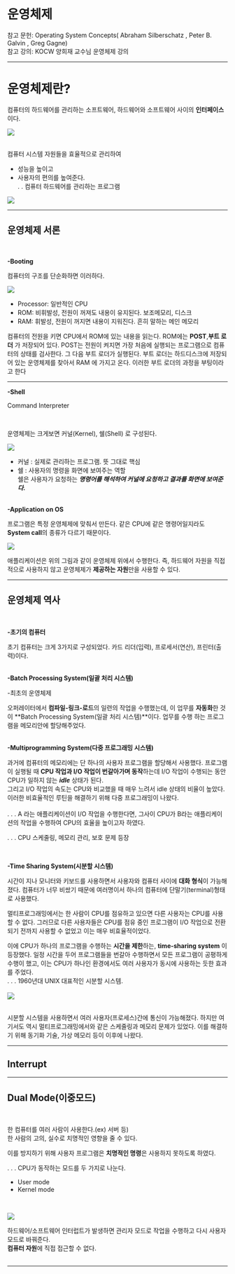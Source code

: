 # **운영체제**

참고 문헌: Operating System Concepts(
Abraham Silberschatz , Peter B. Galvin , Greg Gagne)<br>
참고 강의: KOCW 양희재 교수님 운영체제 강의

---

## <h1> 운영체제란?

컴퓨터의 하드웨어를 관리하는 소프트웨어, 하드웨어와 소프트웨어 사이의 **인터페이스**이다.

<img src="img/OS_intro.JPG"></img><br/><br/>

컴퓨터 시스템 자원들을 효율적으로 관리하여

- 성능을 높이고
- 사용자의 편의를 높여준다.<br>
  . . 컴퓨터 하드웨어를 관리하는 프로그램

<img src="img/OS_service.JPG"></img><br/>

---

## 운영체제 서론

<br>

**-Booting**
<br>

컴퓨터의 구조를 단순화하면 이러하다.<br>

<img src="img/OS_BootLoader.JPG"></img><br/>

- Processor: 일반적인 CPU
- ROM: 비휘발성, 전원이 꺼져도 내용이 유지된다. 보조메모리, 디스크
- RAM: 휘발성, 전원이 꺼지면 내용이 지워진다. 흔히 말하는 메인 메모리

컴퓨터의 전원을 키면 CPU에서 ROM에 있는 내용을 읽는다.
ROM에는 **POST**,**부트 로더** 가 저장되어 있다. POST는 전원이 켜지면 가장 처음에 실행되는 프로그램으로 컴퓨터의 상태를 검사한다.
그 다음 부트 로더가 실행된다. 부트 로더는 하드디스크에 저장되어 있는 운영체제를 찾아서 RAM 에 가지고 온다. 이러한 부트 로더의 과정을 부팅이라고 한다

---

**-Shell**

Command Interpreter

<br>

운영체제는 크게보면 커널(Kernel), 쉘(Shell) 로 구성된다.
<br>

<img src="img/OS_Shell.JPG"></img><br/>

- 커널 : 실제로 관리하는 프로그램. 뜻 그대로 핵심
- 쉘 : 사용자의 명령을 화면에 보여주는 역할 <br>
  쉘은 사용자가 요청하는 **_명령어를 해석하여 커널에 요청하고 결과를 화면에 보여준다._**
  <br>
  <br>

**-Application on OS**<br>

프로그램은 특정 운영체제에 맞춰서 만든다. 같은 CPU에 같은 명령어일지라도 **System call**의 종류가 다르기 때문이다.
<br>

<img src="img/OS_Application.JPG"></img><br/>

애플리케이션은 위의 그림과 같이 운영체제 위에서 수행한다. 즉, 하드웨어 자원을 직접적으로 사용하지 않고 운영체제가 **제공하는 자원**만을 사용할 수 있다.
<br>

---

## 운영체제 역사

<br>

**-초기의 컴퓨터**<br>

초기 컴퓨터는 크게 3가지로 구성되었다. 카드 리더(입력), 프로세서(연산), 프린터(출력)이다.
<br><br>

**-Batch Processing System(일괄 처리 시스템)**<br>

-최초의 운영체제<br>

오퍼레이터에서 **컴파일-링크-로드**의 일련의 작업을 수행했는데, 이 업무를 **자동화**한 것이 **Batch Processing System(일괄 처리 시스템)**이다. 업무를 수행 하는 프로그램을 메모리안에 할당해주었다.
<br><br>

**-Multiprogramming System(다중 프로그래밍 시스템)**<br>

과거에 컴퓨터의 메모리에는 단 하나의 사용자 프로그램을 할당해서 사용했다.
프로그램이 실행될 때 **CPU 작업과 I/O 작업이 번갈아가며 동작**하는데 I/O 작업이 수행되는 동안 CPU가 일하지 않는 **_idle_** 상태가 된다.<br>
그리고 I/O 작업의 속도는 CPU와 비교했을 때 매우 느려서 idle 상태의 비율이 높았다.
이러한 비효율적인 루틴을 해결하기 위해 다중 프로그래밍이 나왔다.<br><br>
. . . A 라는 애플리케이션이 I/O 작업을 수행한다면, 그사이 CPU가 B라는 애플리케이션의 작업을 수행하여 CPU의 효율을 높이고자 하였다.<br>

. . . CPU 스케줄링, 메모리 관리, 보호 문제 등장

<br>

**-Time Sharing System(시분할 시스템)**<br>

시간이 지나 모니터와 키보드를 사용하면서 사용자와 컴퓨터 사이에 **대화 형식**이 가능해졌다.
컴퓨터가 너무 비쌌기 때문에 여러명이서 하나의 컴퓨터에 단말기(terminal)형태로 사용했다.

멀티프로그래밍에서는 한 사람이 CPU를 점유하고 있으면 다른 사용자는 CPU를 사용할 수 없다. 그러므로 다른 사용자들은 CPU를 점유 중인 프로그램이 I/O 작업으로 전환되기 전까지 사용할 수 없었고 이는 매우 비효율적이었다.

이에 CPU가 하나의 프로그램을 수행하는 **시간을 제한**하는, **time-sharing system** 이 등장했다. 일정 시간을 두어 프로그램들을 번갈아 수행하면서 모든 프로그램이 공평하게 수행이 했고, 이는 CPU가 하나인 환경에서도 여러 사용자가 동시에 사용하는 듯한 효과를 주었다.<br>
. . . 1960년대 UNIX 대표적인 시분할 시스템.<br><br>
<img src="img/OS_timeSharingSystem.JPG"></img><br/><br>

시분할 시스템을 사용하면서 여러 사용자(프로세스)간에 통신이 가능해졌다. 하지만 여기서도 역시 멀티프로그래밍에서와 같은 스케줄링과 메모리 문제가 있었다. 이를 해결하기 위해 동기화 기술, 가상 메모리 등이 이후에 나왔다.<br>

---

## Interrupt

---

## Dual Mode(이중모드)

<br>

한 컴퓨터를 여러 사람이 사용한다.(ex) 서버 등)<br>
한 사람의 고의, 실수로 치명적인 영향을 줄 수 있다.

이를 방지하기 위해 사용자 프로그램은 **치명적인 명령**은 사용하지 못하도록 하였다.

. . . CPU가 동작하는 모드를 두 가지로 나눈다.

- User mode
- Kernel mode

<br>

<img src="img/OS_DualMode.JPG"></img><br/>

하드웨어/소프트웨어 인터럽트가 발생하면 관리자 모드로 작업을 수행하고 다시 사용자 모드로 바꿔준다. <br>
**컴퓨터 자원**에 직접 접근할 수 없다.
<br><br>

---
